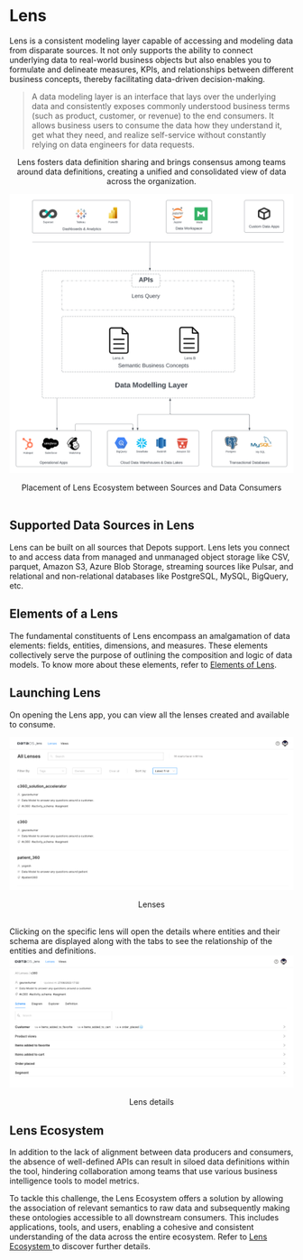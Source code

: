 # Lens

Lens is a consistent modeling layer capable of accessing and modeling data from disparate sources. It not only supports the ability to connect underlying data to real-world business objects but also enables you to formulate and delineate measures, KPIs, and relationships between different business concepts, thereby facilitating data-driven decision-making. 

> A data modeling layer is an interface that lays over the underlying data and consistently exposes commonly understood business terms (such as product, customer, or revenue) to the end consumers. It allows business users to consume the data how they understand it, get what they need, and realize self-service without constantly relying on data engineers for data requests. 
<center>
Lens fosters data definition sharing and brings consensus among teams around data definitions, creating a unified and consolidated view of data across the organization.

![Picture](lens/ecosystem.png)

</center>

<figcaption align = "center">Placement of Lens Ecosystem between Sources and Data Consumers</figcaption>
<br>

## Supported Data Sources in Lens

Lens can be built on all sources that Depots support. Lens lets you connect to and access data from managed and unmanaged object storage like CSV, parquet, Amazon S3, Azure Blob Storage, streaming sources like Pulsar, and relational and non-relational databases like PostgreSQL, MySQL, BigQuery, etc.

## Elements of a Lens

The fundamental constituents of Lens encompass an amalgamation of data elements: fields, entities, dimensions, and measures. These elements collectively serve the purpose of outlining the composition and logic of data models. To know more about these elements, refer to 
[Elements of Lens](lens/elements_of_lens/elements_of_lens.md).

## Launching Lens
On opening the Lens app, you can view all the lenses created and available to consume.

![Lens Home Page](lens/lens_homepage.png)

<figcaption align = "center">Lenses</figcaption>
<br>

Clicking on the specific lens will open the details where entities and their schema are displayed along with   the tabs to see the relationship of the entities and definitions.
![Lens Dtails](lens/lens_details.png)

<figcaption align = "center">Lens details</figcaption>


## Lens Ecosystem

In addition to the lack of alignment between data producers and consumers, the absence of well-defined APIs can result in siloed data definitions within the tool, hindering collaboration among teams that use various business intelligence tools to model metrics.

To tackle this challenge, the Lens Ecosystem offers a solution by allowing the association of relevant semantics to raw data and subsequently making these ontologies accessible to all downstream consumers. This includes applications, tools, and users, enabling a cohesive and consistent understanding of the data across the entire ecosystem. Refer to [Lens Ecosystem ](lens/lens_ecosystem/lens_ecosystem.md) to discover further details.
